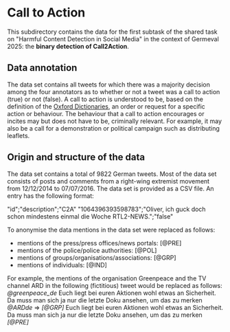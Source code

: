 # Call to Action

This subdirectory contains the data for the first subtask of the shared task on "Harmful Content Detection in Social Media" in the context of Germeval 2025: the **binary detection of Call2Action**. 

## Data annotation

The data set contains all tweets for which there was a majority decision among the four annotators as to whether or not a tweet was a call to action (true) or not (false). A call to action is understood to be, based on the definition of the [Oxford Dictionaries](https://www.oxfordlearnersdictionaries.com/definition/english/call-to-action), an order or request for a specific action or behaviour. The behaviour that a call to action encourages or incites may but does not have to be, criminally relevant. For example, it may also be a call for a demonstration or political campaign such as distributing leaflets. 

## Origin and structure of the data 

The data set contains a total of 9822 German tweets. Most of the data set consists of posts and comments from a right-wing extremist movement from 12/12/2014 to 07/07/2016. The data set is provided as a CSV file. An entry has the following format: 

"id";"description";"C2A"
"1064396393598783";"Oliver, ich guck doch schon mindestens einmal die Woche RTL2-NEWS.";"false"

To anonymise the data mentions in the data set were replaced as follows:
- mentions of the press/press offices/news portals: [@PRE]
- mentions of the police/police authorities: [@POL]
- mentions of groups/organisations/associations: [@GRP]
- mentions of individuals: [@IND]

For example, the mentions of the organisation Greenpeace and the TV channel ARD in the following (fictitious) tweet would be replaced as follows:
*@greenpeace_de* Euch liegt bei euren Aktionen wohl etwas an Sicherheit. Da muss man sich ja nur die letzte Doku ansehen, um das zu merken *@ARDde* => *[@GRP]* Euch liegt bei euren Aktionen wohl etwas an Sicherheit. Da muss man sich ja nur die letzte Doku ansehen, um das zu merken *[@PRE]*
